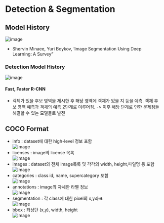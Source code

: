 # Detection & Segmentation
## Model History
![image](https://user-images.githubusercontent.com/43736669/116013095-46879680-a669-11eb-9991-30281e3bfc58.png)  
 - Shervin Minaee, Yuri Boykov, ‘Image Segmentation Using Deep Learning: A Survey”
### Detection Model History
![image](https://user-images.githubusercontent.com/43736669/116013163-a0885c00-a669-11eb-9a03-6d160432efa8.png)
#### Fast, Faster R-CNN
 - 객체가 있을 후보 영역을 제시한 후 해당 영역에 객체가 있을 지 등을 예측. 객체 후보 영역 예측과 객체의 예측 2단계로 이루어짐. -> 이후 해당 단계로 인한 문제점들 해결할 수 있는 모델들로 발전

## COCO Format
- info : dataset에 대한 high-level 정보 포함  
![image](https://user-images.githubusercontent.com/43736669/116037670-650a8380-a6a3-11eb-8c38-c6a7ba7167ea.png)
- licenses : image의 license 목록  
![image](https://user-images.githubusercontent.com/43736669/116037724-73f13600-a6a3-11eb-876b-e71034c0991d.png)
- images : dataset의 전체 image목록 및 각각의 width, height,파일명 등 포함  
![image](https://user-images.githubusercontent.com/43736669/116037801-8d927d80-a6a3-11eb-8d4b-700ac7d04e48.png)
- categories : class id, name, supercategory 포함  
![image](https://user-images.githubusercontent.com/43736669/116037855-a26f1100-a6a3-11eb-9ac3-08a87f532c3e.png)
- annotations : image의 자세한 라벨 정보  
![image](https://user-images.githubusercontent.com/43736669/116037911-b581e100-a6a3-11eb-81d3-39742a13182b.png)
- segmentation : 각 class에 대한 pixel의 x,y좌표  
![image](https://user-images.githubusercontent.com/43736669/116037983-cfbbbf00-a6a3-11eb-9852-edadddeb6415.png)
- bbox : 좌상단 (x,y), width, height  
![image](https://user-images.githubusercontent.com/43736669/116038079-ecf08d80-a6a3-11eb-9e8b-1c3ae108798b.png)

